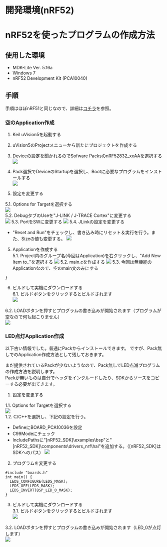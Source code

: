 # 開発環境(nRF52)

# nRF52を使ったプログラムの作成方法 

## 使用した環境
* MDK-Lite Ver. 5.16a
* Windows 7
* nRF52 Development Kit (PCA10040)

## 手順

手順はほぼnRF51と同じなので、詳細は[コチラ](https://www.gitbook.com/book/fabo/bledocs/edit#/edit/master/nordic/dev802.md)を参照。  


### 空のApplication作成

1. Keil uVision5を起動する

2. uVision5のProjectメニューから新たにプロジェクトを作成する

3. Deviceの設定を聞かれるのでSofware PacksのnRF52832_xxAAを選択する
  ![](sc01.png)

4. Pack選択でDeviceのStartupを選択し、Bootに必要なプログラムをインストールする  
  ![](sc02.png)

5. 設定を変更する  

 5.1. Options for Targetを選択する  
  ![](sd008.png)  
 5.2. DebugタブのUseを"J-LINK / J-TRACE Cortex"に変更する  
  ![](sd010.png)
 5.3. PortをSWに変更する
  ![](sd011.png)
 5.4. JLinkの設定を変更する
  * "Reset and Run"をチェックし、書き込み時にリセット＆実行を行う。また、Sizeの値も変更する。
  ![](sc03.png)

5. Applicationを作成する  
 5.1. Project内のグループ名(今回はApplication)を右クリックし、"Add New Item to.."を選択する
  ![](sd110.png)
 5.2. main.cを作成する
  ![](sd111.png)
 5.3. 今回は無機能のApplicationなので、空のmain文のみにする

  ```int main() {  
  }
  ```

6. ビルドして実機にダウンロードする  
 6.1. ビルドボタンをクリックするとビルドされます  
 ![](sc112.png)
 
 6.2. LOADボタンを押すとプログラムの書き込みが開始されます（プログラムが空なので何も起こりません）  
 ![](sd013.png)


### LED点灯Application作成

以下古い情報でした。普通にPackからインストールできます。
ですが、Pack無しでのApplication作成方法として残しておきます。

まだ提供されているPackが少ないようなので、Pack無しでLED点滅プログラムの作成方法を説明します。  
Packが無いものは自分でヘッダをインクルードしたり、SDKからソースをコピーする必要が出てきます。

1. 設定を変更する  

 1.1. Options for Targetを選択する  
  ![](sd008.png)  
 1.2. C/C++を選択し、下記の設定を行う。
  *  DefineにBOARD_PCA10036を設定
  *  C99Modeにチェック
  *  IncludePathsに"\[nRF52_SDK]\examples\bsp"と"\[nRF52_SDK]\components\drivers_nrf\hal"を追加する。（[nRF52_SDK]はSDKへのパス）
  ![](sc04.png)

2. プログラムを変更する  

  ```
 #include "boards.h"   
 int main() {
    LEDS_CONFIGURE(LEDS_MASK);
    LEDS_OFF(LEDS_MASK);
    LEDS_INVERT(BSP_LED_0_MASK);
 }
  ```

3. ビルドして実機にダウンロードする  
 3.1. ビルドボタンをクリックするとビルドされます  
 ![](sc112.png)
 
 3.2. LOADボタンを押すとプログラムの書き込みが開始されます（LED_0が点灯します）  
 ![](sd013.png)
